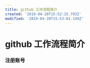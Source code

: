 ```yaml
---
title: github 工作流程简介
created: '2019-04-20T15:52:15.793Z'
modified: '2019-04-20T15:53:01.149Z'
---
```


# github 工作流程简介
### 注册账号

